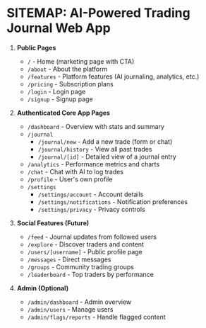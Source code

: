 # SITEMAP: AI-Powered Trading Journal Web App

1. **Public Pages**

   - `/` - Home (marketing page with CTA)
   - `/about` - About the platform
   - `/features` - Platform features (AI journaling, analytics, etc.)
   - `/pricing` - Subscription plans
   - `/login` - Login page
   - `/signup` - Signup page

2. **Authenticated Core App Pages**

   - `/dashboard` - Overview with stats and summary
   - `/journal`
     - `/journal/new` - Add a new trade (form or chat)
     - `/journal/history` - View all past trades
     - `/journal/[id]` - Detailed view of a journal entry
   - `/analytics` - Performance metrics and charts
   - `/chat` - Chat with AI to log trades
   - `/profile` - User's own profile
   - `/settings`
     - `/settings/account` - Account details
     - `/settings/notifications` - Notification preferences
     - `/settings/privacy` - Privacy controls

3. **Social Features (Future)**

   - `/feed` - Journal updates from followed users
   - `/explore` - Discover traders and content
   - `/users/[username]` - Public profile page
   - `/messages` - Direct messages
   - `/groups` - Community trading groups
   - `/leaderboard` - Top traders by performance

4. **Admin (Optional)**
   - `/admin/dashboard` - Admin overview
   - `/admin/users` - Manage users
   - `/admin/flags/reports` - Handle flagged content
